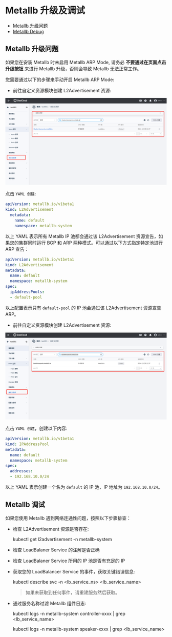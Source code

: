 # Metallb 升级及调试

- [Metallb 升级问题](#metallb_1)
- [Metallb Debug](#metallb_2)

## Metallb 升级问题

如果您在安装 Metallb 时未启用 Metallb ARP Mode, 请务必 **不要通过在页面点击升级按钮** 来进行 Metallb 升级，否则会导致 Metallb 无法正常工作。

您需要通过以下的步骤来手动开启 Metallb ARP Mode:

- 前往自定义资源模块创建 L2Advertisement 资源:

![metallb_l2advertisement](../../images/metallb_l2avertisement.png)

点击 `YAML 创建`:

```yaml
apiVersion: metallb.io/v1beta1
kind: L2Advertisement
  metadata:
    name: default
    namespace: metallb-system
```

以上 YAML 表示所有 Metallb IP 池都会通过该 L2Advertisement 资源宣告，如果您的集群同时运行 BGP 和 ARP 两种模式。可以通过以下方式指定特定池进行 ARP 宣告：

```yaml
apiVersion: metallb.io/v1beta1
kind: L2Advertisement
metadata:
  name: default
  namespace: metallb-system
spec:
  ipAddressPools:
  - default-pool
```

以上配置表示只有 `default-pool` 的 IP 池会通过该 L2Advertisement 资源宣告 ARP。

- 前往自定义资源模块创建 L2Advertisement 资源:

![metallb_ipaddresspool](../../images/metallb-ipaddresspool.png)

点击 `YAML 创建`，创建以下内容:

```yaml
apiVersion: metallb.io/v1beta1
kind: IPAddressPool
metadata:
  name: default
  namespace: metallb-system
spec:
  addresses:
  - 192.168.10.0/24
```

以上 YAML 表示创建一个名为 `default` 的 IP 池，IP 地址为 `192.168.10.0/24`。

## Metallb 调试

如果您使用 Metallb 遇到网络连通性问题，按照以下步骤排查：

- 检查 L2Advertisement 资源是否存在:

    kubectl get l2advertisement -n metallb-system

- 检查 LoadBalaner Service 的注解是否正确

- 检查 LoadBalaner Service 所用的 IP 池是否有充足的 IP

- 获取您的 LoadBalancer Service 的事件，获取关键错误信息:

    kubectl describe svc -n <lb_service_ns> <lb_service_name>

    > 如果未获取到任何事件，请重建服务然后获取。

- 通过服务名称过滤 Metallb 组件日志:

    kubectl logs -n metallb-system controller-xxxx | grep <lb_service_name>

    kubectl logs -n metallb-system speaker-xxxx | grep <lb_service_name>
